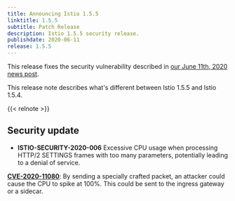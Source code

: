 ```yaml
---
title: Announcing Istio 1.5.5
linktitle: 1.5.5
subtitle: Patch Release
description: Istio 1.5.5 security release.
publishdate: 2020-06-11
release: 1.5.5
---
```


This release fixes the security vulnerability described in [our June 11th, 2020 news post](/pt-br/news/security/istio-security-2020-006).

This release note describes what's different between Istio 1.5.5 and Istio 1.5.4.

{{< relnote >}}

## Security update

- **ISTIO-SECURITY-2020-006** Excessive CPU usage when processing HTTP/2 SETTINGS frames with too many parameters, potentially leading to a denial of service.

__[CVE-2020-11080](https://cve.mitre.org/cgi-bin/cvename.cgi?name=CVE-2020-11080)__: By sending a specially crafted packet, an attacker could cause the CPU to spike at 100%. This could be sent to the ingress gateway or a sidecar.
